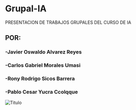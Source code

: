 # Grupal-IA
PRESENTACION DE TRABAJOS GRUPALES DEL CURSO DE IA 

## POR:
### -Javier Oswaldo Alvarez Reyes
### -Carlos Gabriel Morales Umasi
### -Rony Rodrigo Sicos Barrera
### -Pablo Cesar Yucra Ccolqque

![Titulo](https://user-images.githubusercontent.com/40539959/188541032-e9528782-9b14-4b21-8109-4cc945d34029.jpg)

